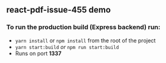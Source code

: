 ## react-pdf-issue-455 demo

### To run the production build (Express backend) run:

 - `yarn install` or `npm install` from the root of the project
 - `yarn start:build` _or_ `npm run start:build`
 - Runs on port **1337**
 